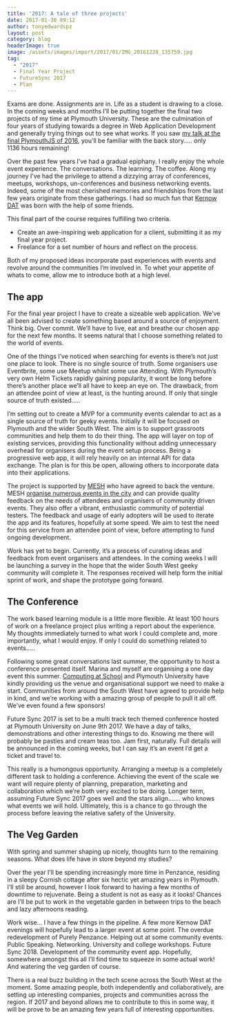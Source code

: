 ```yaml
---
title: '2017: A tale of three projects'
date: 2017-01-30 09:12
author: tonyedwardspz
layout: post
category: blog
headerImage: true
image: /assets/images/import/2017/01/IMG_20161228_135759.jpg
tag:
  - "2017"
  - Final Year Project
  - FutureSync 2017
  - Plan
---
```

Exams are done. Assignments are in. Life as a student is drawing to a close. In the coming weeks and months I&#8217;ll be putting together the final two projects of my time at Plymouth University. These are the culmination of four years of studying towards a degree in Web Application Development and generally trying things out to see what works. If you saw [my talk at the final PlymouthJS of 2016](http://tonyedwardspz.co.uk/blog/my-first-public-talk/), you’ll be familiar with the back story&#8230;.. only 1136&nbsp;hours remaining!

Over the past few years I&#8217;ve had a gradual epiphany.&nbsp;I really enjoy the whole event experience. The conversations. The learning. The coffee. Along my journey I’ve had the privilege to attend a dizzying array of conferences, meetups, workshops, un-conferences and business networking events. Indeed, some of the most cherished memories and friendships from the last few years originate from these gatherings. I had so much fun that [Kernow DAT](http://tonyedwardspz.co.uk/blog/first-ever-kernow-dat-event/)&nbsp;was born with the help of some&nbsp;friends.

This final&nbsp;part of the course requires fulfilling&nbsp;two criteria.

  * Create an awe-inspiring web application for a client, submitting it as my final year project.
  * Freelance for a set number of hours and reflect on the process.

Both of my proposed ideas incorporate past experiences with events and revolve around the&nbsp;communities I&#8217;m involved in. To whet your appetite of whats to come, allow me to introduce both at a high level.

## The app

For the final year project I have to create a sizeable web application. We’ve all been advised to create something based around a source of enjoyment. Think big. Over commit. We’ll have to live, eat and breathe our chosen app for the next few months. It seems natural that I choose something related to the world of events.

One of the things I’ve noticed when searching for events is there&#8217;s not just one place to look. There is no single source of truth. Some organisers use Eventbrite, some use Meetup whilst some use Attending. With Plymouth&#8217;s very own Helm Tickets rapidly gaining popularity, it wont be long before there&#8217;s another place we&#8217;ll all have to keep an eye on.&nbsp;The drawback, from an attendee point of view at least, is the hunting around. If only that single source of truth existed…..

I’m setting out to create a MVP for a community events calendar to act as a single source of truth for geeky events. Initially it will be focused on Plymouth and the wider South West. The aim is to support grassroots communities and help them to do their thing. The app will layer on top of existing services, providing this functionality without adding unnecessary overhead for organisers during the event setup process. Being a progressive web app, it will rely heavily on an internal API for data exchange. The plan is for this be open, allowing others to incorporate data into their&nbsp;applications.

The project is supported by [MESH](http://www.exploremesh.co.uk/) who have agreed to back the venture. MESH&nbsp;[organise numerous events in the city](https://www.eventbrite.co.uk/o/mesh-11380604458)&nbsp;and&nbsp;can provide quality feedback on the needs of attendees and organisers of community driven events. They also offer a vibrant, enthusiastic community of potential testers. The feedback and usage of early adopters will be used to iterate the app and its features, hopefully at some speed. We aim&nbsp;to test the need for this service from an attendee point of view, before attempting to&nbsp;fund ongoing development.

Work has&nbsp;yet to begin. Currently, it’s a process of curating&nbsp;ideas and feedback from event organisers and attendees. In the coming weeks I will be launching a survey in the hope that the wider South West geeky community will complete it. The responses received will help form the initial sprint of work, and shape the prototype going forward.

## The Conference

The work based learning module is a little more flexible. At least 100&nbsp;hours of work on a freelance project plus writing a report about the experience. My thoughts immediately turned to what work I could complete and, more importantly, what I would enjoy. If only I could do something related to events…..

Following some great conversations last summer, the opportunity to host&nbsp;a conference presented itself. Marina and myself are organising a one day event this summer. [Computing at School](https://www.computingatschool.org.uk/) and Plymouth University have kindly providing us the venue and organisational support we need to make a start. Communities from around the South West have agreed to provide help in kind, and we’re working with a amazing group&nbsp;of people to pull it all off. We&#8217;ve even found a few sponsors!

Future Sync 2017 is set to be a multi track tech themed conference hosted at Plymouth University on June 9th 2017. We have a day of talks, demonstrations and other interesting things to do. Knowing me there will probably be pasties and cream teas too. Jam first, naturally.&nbsp;Full details will be announced in the coming weeks, but I can say it&#8217;s an event I&#8217;d get a ticket and travel to.

This really is a humongous opportunity. Arranging a meetup is a completely different task to holding a conference. Achieving&nbsp;the event of the scale we want will require plenty&nbsp;of planning, preparation, marketing and collaboration which we&#8217;re both very excited to be doing. Longer term, assuming Future Sync 2017 goes well and the stars align&#8230;&#8230;. who knows what events we will hold. Ultimately, this is a chance to go through the process before leaving the relative safety of the University.

## The Veg Garden

With spring and&nbsp;summer shaping up nicely, thoughts turn to the remaining seasons. What does life have in store beyond my studies?

Over the year I&#8217;ll be spending increasingly more time in&nbsp;Penzance, residing in a sleepy Cornish cottage after six hectic yet amazing years in Plymouth. I’ll still be around, however I look forward to having&nbsp;a few months of downtime to rejuvenate. Being a student is not as easy as it looks! Chances are I’ll be put to work in the vegetable garden in between trips to the beach and lazy afternoons reading.

Work wise… I have a few things in the pipeline. A few more Kernow DAT evenings will hopefully lead to a larger event at some point. The overdue redevelopment of Purely Penzance. Helping out at some community events. Public Speaking. Networking. University and college workshops. Future Sync 2018. Development of the community event&nbsp;app. Hopefully, somewhere amongst this all I’ll find time to squeeze in some actual work! And watering the veg garden of course.

There is a real buzz building in the tech scene across the South West at the moment. Some amazing people, both independently and collaboratively, are setting up interesting companies, projects and communities across the region. If 2017 and beyond allows me to contribute to this&nbsp;in some way, it will be prove to be an amazing&nbsp;few years full of interesting opportunities.
